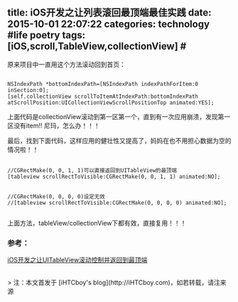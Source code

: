 title: iOS开发之让列表滚回最顶端最佳实践
date: 2015-10-01 22:07:22
categories: technology #life poetry
tags: [iOS,scroll,TableView,collectionView]  # <!--more-->
---

原来项目中一直用这个方法滚动回到首页：
```

NSIndexPath *bottomIndexPath=[NSIndexPath indexPathForItem:0 inSection:0];
[self.collectionView scrollToItemAtIndexPath:bottomIndexPath atScrollPosition:UICollectionViewScrollPositionTop animated:YES];

```

上面代码是collectionView滚动到第一区第一个，直到有一次应用崩溃，发现第一区没有item!! 尼玛，怎么办！！！

 <!--more-->
 
最后，找到下面代码，这样应用的健壮性又提高了，妈妈在也不用担心数据为空的情况啦！！


```

//CGRectMake(0, 0, 1, 1)可以直接返回到UITableView的最顶端
[tableview scrollRectToVisible:CGRectMake(0, 0, 1, 1) animated:NO];


//CGRectMake(0, 0, 0, 0)设定无效
//[tableview scrollRectToVisible:CGRectMake(0, 0, 0, 0) animated:NO];


```

上面方法，tableView/collectionView下都有效，直接复用！！！


### 参考：
[iOS开发之让UITableView滚动控制并返回到最顶端](http://limingcheng269.blog.163.com/blog/static/11206954201326103218965/)




<br>
> 注：本文首发于 [iHTCboy's blog](http://iHTCboy.com)，如若转载，请注来源

